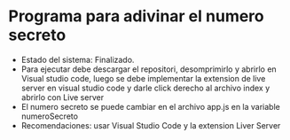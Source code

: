 <h1> Programa para adivinar el numero secreto </h1>

- Estado del sistema: Finalizado.
- Para ejecutar debe descargar el repositori, desomprimirlo y abrirlo en Visual studio code, luego se debe implementar la extension de live server en visual studio code y darle click derecho al archivo index y abrirlo con Live server
- El numero secreto se puede cambiar en el archivo app.js en la variable numeroSecreto
- Recomendaciones: usar Visual Studio Code y la extension Liver Server
